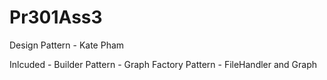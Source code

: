 # Pr301Ass3

Design Pattern - Kate Pham

Inlcuded - Builder Pattern - Graph
           Factory Pattern - FileHandler and Graph
          
           
